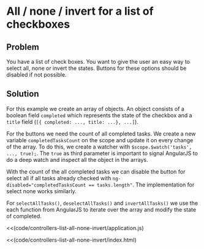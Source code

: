 # All / none / invert for a list of checkboxes

## Problem

You have a list of check boxes. You want to give the user an easy way to select all, none or invert the states. Buttons for these options should be disabled if not possible.

## Solution

For this example we create an array of objects. An object consists of a boolean field `completed` which represents
the state of the checkbox and a `title` field (`[{ completed: ..., title: ...}, ...]`).

For the buttons we need the count of all completed tasks. We create a new variable `completedTasksCount` on the scope
 and update it on every change of the array. To do this, we create a watcher with `$scope.$watch('tasks', ...,
 true);`. The `true` as third parameter is important to signal AngularJS to do a deep watch and inspect all the
 object in the arrays.

With the count of the all completed tasks we can disable the button for select all if all tasks already checked with
`ng-disabled="completedTasksCount == tasks.length"`. The implementation for select none works similarly.

For `selectAllTasks()`, `deselectAllTasks()` and `invertAllTasks()` we use the each function from AngularJS to
iterate over the array and modify the state of completed.

<<(code/controllers-list-all-none-invert/application.js)

<<(code/controllers-list-all-none-invert/index.html)
